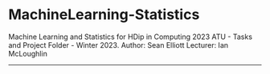 # MachineLearning-Statistics
Machine Learning and Statistics for HDip in Computing 2023 ATU - Tasks and Project Folder - Winter 2023.
Author: Sean Elliott
Lecturer: Ian McLoughlin

***
